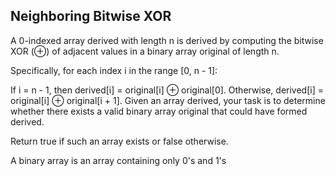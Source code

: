 ## Neighboring Bitwise XOR

A 0-indexed array derived with length n is derived by computing the bitwise XOR (⊕) of adjacent values in a binary array original of length n.

Specifically, for each index i in the range [0, n - 1]:

If i = n - 1, then derived[i] = original[i] ⊕ original[0].
Otherwise, derived[i] = original[i] ⊕ original[i + 1].
Given an array derived, your task is to determine whether there exists a valid binary array original that could have formed derived.

Return true if such an array exists or false otherwise.

A binary array is an array containing only 0's and 1's